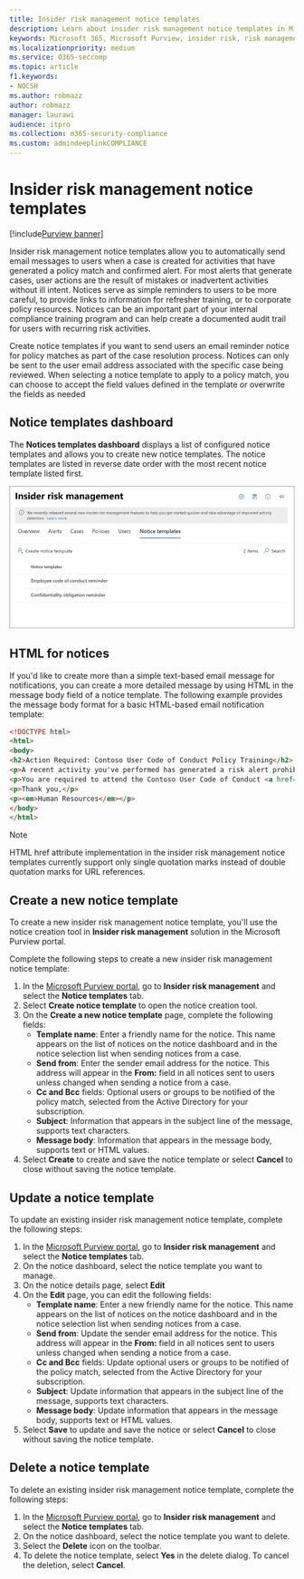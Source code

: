 ```yaml
---
title: Insider risk management notice templates
description: Learn about insider risk management notice templates in Microsoft Purview
keywords: Microsoft 365, Microsoft Purview, insider risk, risk management, compliance
ms.localizationpriority: medium
ms.service: O365-seccomp
ms.topic: article
f1.keywords:
- NOCSH
ms.author: robmazz
author: robmazz
manager: laurawi
audience: itpro
ms.collection: m365-security-compliance
ms.custom: admindeeplinkCOMPLIANCE
---
```


# Insider risk management notice templates

[!include[Purview banner](../includes/purview-rebrand-banner.md)]

Insider risk management notice templates allow you to automatically send email messages to users when a case is created for activities that have generated a policy match and confirmed alert. For most alerts that generate cases, user actions are the result of mistakes or inadvertent activities without ill intent. Notices serve as simple reminders to users to be more careful, to provide links to information for refresher training, or to corporate policy resources. Notices can be an important part of your internal compliance training program and can help create a documented audit trail for users with recurring risk activities.

Create notice templates if you want to send users an email reminder notice for policy matches as part of the case resolution process. Notices can only be sent to the user email address associated with the specific case being reviewed. When selecting a notice template to apply to a policy match, you can choose to accept the field values defined in the template or overwrite the fields as needed

## Notice templates dashboard

The **Notices templates dashboard** displays a list of configured notice templates and allows you to create new notice templates. The notice templates are listed in reverse date order with the most recent notice template listed first.

![Insider risk management notice template dashboard.](../media/insider-risk-notices-dashboard.png)

## HTML for notices

If you'd like to create more than a simple text-based email message for notifications, you can create a more detailed message by using HTML in the message body field of a notice template. The following example provides the message body format for a basic HTML-based email notification template:

```HTML
<!DOCTYPE html>
<html>
<body>
<h2>Action Required: Contoso User Code of Conduct Policy Training</h2>
<p>A recent activity you've performed has generated a risk alert prohibited by the Contoso User <a href='https://www.contoso.com'>Code of Conduct Policy</a>.</p>
<p>You are required to attend the Contoso User Code of Conduct <a href='https://www.contoso.com'>training</a> within the next 14 days. Please contact <a href='mailto:hr@contoso.com'>Human Resources</a> with any questions about this training request.</p>
<p>Thank you,</p>
<p><em>Human Resources</em></p>
</body>
</html>
```

> [!NOTE]
> HTML href attribute implementation in the insider risk management notice templates currently support only single quotation marks instead of double quotation marks for URL references.

## Create a new notice template

To create a new insider risk management notice template, you'll use the notice creation tool in **Insider risk management** solution in the Microsoft Purview portal.

Complete the following steps to create a new insider risk management notice template:

1. In the [Microsoft Purview portal](https://compliance.microsoft.com), go to **Insider risk management** and select the **Notice templates** tab.
2. Select **Create notice template** to open the notice creation tool.
3. On the **Create a new notice template** page, complete the following fields:
    - **Template name**: Enter a friendly name for the notice. This name appears on the list of notices on the notice dashboard and in the notice selection list when sending notices from a case.
    - **Send from**: Enter the sender email address for the notice. This address will appear in the **From:** field in all notices sent to users unless changed when sending a notice from a case.
    - **Cc and Bcc** fields: Optional users or groups to be notified of the policy match, selected from the Active Directory for your subscription.
    - **Subject**: Information that appears in the subject line of the message, supports text characters.
    - **Message body**: Information that appears in the message body, supports text or HTML values.
4. Select **Create** to create and save the notice template or select **Cancel** to close without saving the notice template.

## Update a notice template

To update an existing insider risk management notice template, complete the following steps:

1. In the [Microsoft Purview portal](https://compliance.microsoft.com), go to **Insider risk management** and select the **Notice templates** tab.
2. On the notice dashboard, select the notice template you want to manage.
3. On the notice details page, select **Edit**
4. On the **Edit** page, you can edit the following fields:
    - **Template name**: Enter a new friendly name for the notice. This name appears on the list of notices on the notice dashboard and in the notice selection list when sending notices from a case.
    - **Send from**: Update the sender email address for the notice. This address will appear in the **From:** field in all notices sent to users unless changed when sending a notice from a case.
    - **Cc and Bcc** fields: Update optional users or groups to be notified of the policy match, selected from the Active Directory for your subscription.
    - **Subject**: Update information that appears in the subject line of the message, supports text characters.
    - **Message body**: Update information that appears in the message body, supports text or HTML values.
5. Select **Save** to update and save the notice or select **Cancel** to close without saving the notice template.

## Delete a notice template

To delete an existing insider risk management notice template, complete the following steps:

1. In the [Microsoft Purview portal](https://compliance.microsoft.com), go to **Insider risk management** and select the **Notice templates** tab.
2. On the notice dashboard, select the notice template you want to delete.
3. Select the **Delete** icon on the toolbar.
4. To delete the notice template, select **Yes** in the delete dialog. To cancel the deletion, select **Cancel**.
